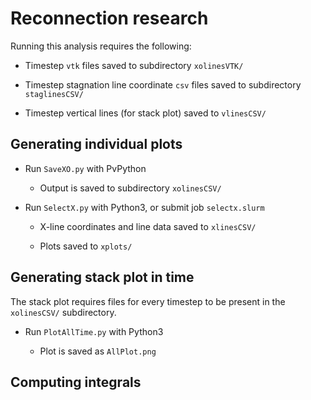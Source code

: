 # Reconnection research

Running this analysis requires the following:

- Timestep `vtk` files saved to subdirectory `xolinesVTK/`

- Timestep stagnation line coordinate `csv` files saved to subdirectory `staglinesCSV/`

- Timestep vertical lines (for stack plot) saved to `vlinesCSV/`

## Generating individual plots

- Run `SaveXO.py` with PvPython

    - Output is saved to subdirectory `xolinesCSV/`

- Run `SelectX.py` with Python3, or submit job `selectx.slurm`

    - X-line coordinates and line data saved to `xlinesCSV/`

    - Plots saved to `xplots/`

## Generating stack plot in time

The stack plot requires files for every timestep to be present in the `xolinesCSV/` subdirectory.

- Run `PlotAllTime.py` with Python3

    - Plot is saved as `AllPlot.png`

## Computing integrals